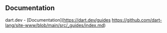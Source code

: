 ## Documentation

dart.dev - [Documentation](https://dart.dev/guides
https://github.com/dart-lang/site-www/blob/main/src/_guides/index.md)